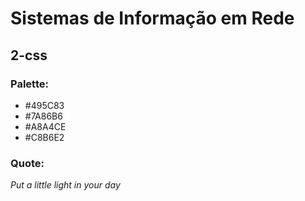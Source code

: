 # Sistemas de Informação em Rede

## 2-css

### Palette:

- #495C83
- #7A86B6
- #A8A4CE
- #C8B6E2

### Quote:

_Put a little light in your day_